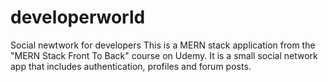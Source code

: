 # developerworld
Social newtwork for developers
This is a MERN stack application from the "MERN Stack Front To Back" course on Udemy. It is a small social network app that includes authentication, profiles and forum posts.
